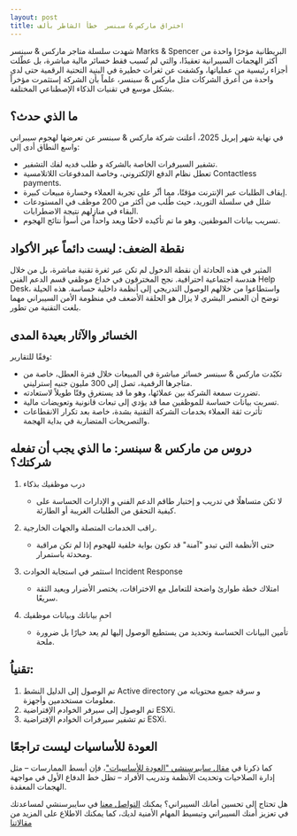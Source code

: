 ```yaml
---
layout: post
title: اختراق ماركس & سبنسر  خطأ الشاطر بألف
---
```



شهدت سلسلة متاجر ماركس & سبنسر Marks & Spencer البريطانية مؤخرًا واحدة من أكثر الهجمات السيبرانية تعقيدًا، والتي لم تُسبب فقط خسائر مالية مباشرة، بل عطّلت أجزاء رئيسية من عملياتها، وكشفت عن ثغرات خطيرة في البنية التحتية الرقمية حتى لدى واحدة من أعرق الشركات مثل ماركس & سبنسر، علماً بأن الشركة إستثمرت مؤخراً بشكل موسع في تقنيات الذكاء الإصطناعي المختلفة.

## ما الذي حدث؟

في نهاية شهر إبريل 2025، أعلنت شركة ماركس & سبنسر عن تعرضها لهجوم سيبراني واسع النطاق أدى إلى:

- تشفير السيرفرات الخاصة بالشركة و طلب فديه لفك التشفير.
- تعطل نظام الدفع الإلكتروني، وخاصة المدفوعات اللاتلامسية Contactless payments.
- إيقاف الطلبات عبر الإنترنت مؤقتًا، مما أثّر على تجربة العملاء وخسارة مبيعات كبيرة.
- شلل في سلسلة التوريد، حيث طُلب من أكثر من 200 موظف في المستودعات البقاء في منازلهم نتيجة الاضطرابات. 
- تسريب بيانات الموظفين، وهو ما تم تأكيده لاحقًا ويعد واحداً من أسوأ نتائج الهجوم.


## نقطة الضعف: ليست دائماً عبر الأكواد

المثير في هذه الحادثة أن نقطة الدخول لم تكن عبر ثغرة تقنية مباشرة، بل من خلال هندسة اجتماعية احترافية.
نجح المخترقون في خداع موظفي قسم الدعم الفني Help Desk، واستطاعوا من خلالهم الوصول التدريجي إلى أنظمة داخلية حساسة.
هذه الحيلة توضح أن العنصر البشري لا يزال هو الحلقة الأضعف في منظومة الأمن السيبراني مهما بلغت التقنية من تطور.

## الخسائر والآثار بعيدة المدى
وفقًا للتقارير:

- تكبّدت ماركس & سبنسر خسائر مباشرة في المبيعات خلال فترة العطل، خاصة من متاجرها الرقمية، تصل إلى 300 مليون جنيه إسترليني.
- تضررت سمعة الشركة بين عملائها، وهو ما قد يستغرق وقتًا طويلاً لاستعادته.
- تسربت بيانات حساسة للموظفين مما قد يؤدي إلى تبعات قانونية وتعويضات مالية.
- تأثرت ثقة العملاء بخدمات الشركة التقنية بشدة، خاصة بعد تكرار الانقطاعات والتصريحات المتضاربة في بداية الهجمة.

## دروس من ماركس & سبنسر: ما الذي يجب أن تفعله شركتك؟

1. درب موظفيك بذكاء
   - لا تكن متساهلًا في تدريب و إختبار طاقم الدعم الفني و الإدارات الحساسة على كيفية التحقق من الطلبات الغريبة أو الطارئة.
 

2. راقب الخدمات المتصلة والجهات الخارجية.
   - حتى الأنظمة التي تبدو "آمنة" قد تكون بوابة خلفية للهجوم إذا لم تكن مراقبة ومحدثة باستمرار.

3. استثمر في استجابة الحوادث Incident Response
   - امتلاك خطة طوارئ واضحة للتعامل مع الاختراقات، يختصر الأضرار ويعيد الثقة سريعًا.

4. احمِ بياناتك وبيانات موظفيك
   - تأمين البيانات الحساسة وتحديد من يستطيع الوصول إليها لم يعد خيارًا بل ضرورة ملحة.

## تقنياُ:
1. تم الوصول إلى الدليل النشط Active directory و سرقة جميع محتوياته من معلومات مستخدمين وأجهزة.
2. تم الوصول إلى سيرفر الخوادم الإفتراضية ESXi.
3. تم تشفير سيرفرات الخوادم الإفتراضية ESXi.

## العودة للأساسيات ليست تراجعًا

كما ذكرنا في [مقال سايبرسنشي "العودة للأساسيات"](https://blog.cybersenshi.com/going-back-to-basics-in-cybersecurity)، فإن أبسط الممارسات – مثل إدارة الصلاحيات وتحديث الأنظمة وتدريب الأفراد – تظل خط الدفاع الأول في مواجهة الهجمات المعقدة.

هل تحتاج إلى تحسين أمانك السيبراني؟
يمكنك [التواصل معنا](https://www.cybersenshi.com/pages/contact) في سايبرسنشي لمساعدتك في تعزيز أمنك السيبراني وتبسيط المهام الأمنية لديك، كما يمكنك الاطلاع على المزيد من [مقالاتنا](https://blog.cybersenshi.com)

